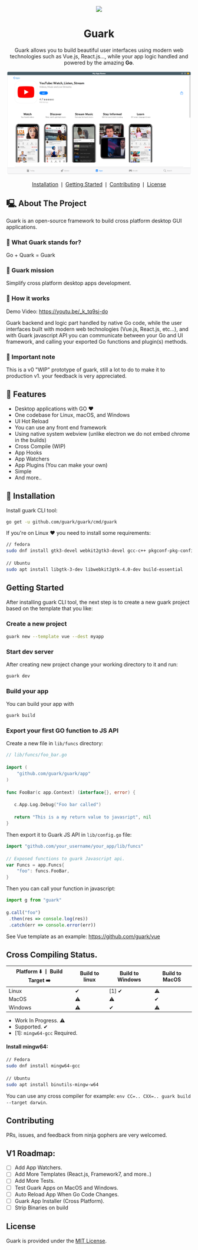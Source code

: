 <div align="center">
    <a href="https://github.com/guark/guark">
        <img src="https://raw.githubusercontent.com/MariaLetta/free-gophers-pack/master/characters/svg/51.svg" width="200">
    </a>
    <h1>Guark</h1>
    <p>Guark allows you to build beautiful user interfaces using modern web technologies such as Vue.js, React.js..., while your app logic handled and powered by the amazing <b>Go</b>.</p>
</div>

![Guark Framework7 Demo App](https://github.com/guark/guark/raw/master/demo.png)

<p align="center">
    <a href="#installation">Installation</a> ❘
    <a href="#getting-started">Getting Started</a> ❘
    <a href="#contributing">Contributing</a> ❘
    <a href="#license">License</a>
</p>


## 🖳  About The Project

Guark is an open-source framework to build cross platform desktop GUI applications.

### 📢 What Guark stands for?

Go + Quark = Guark

### 🔮 Guark mission

Simplify cross platform desktop apps development.

### 🎸 How it works

Demo Video: https://youtu.be/_k_tq9sj-do

Guark backend and logic part handled by native Go code, while the user interfaces built with modern web technologies (Vue.js, React.js, etc...), and with Guark javascript API you can communicate between your Go and UI framework, and calling your exported Go functions and plugin(s) methods.

### 🙏 Important note

This is a v0 "WIP" prototype of guark, still a lot to do to make it to production v1. your feedback is very appreciated.

## 💌  Features

- Desktop applications with GO ♥
- One codebase for Linux, macOS, and Windows
- UI Hot Reload
- You can use any front end framework
- Using native system webview (unlike electron we do not embed chrome in the builds)
- Cross Compile (WIP)
- App Hooks
- App Watchers
- App Plugins (You can make your own)
- Simple
- And more..


## 📜  Installation

Install guark CLI tool:
```bash
go get -u github.com/guark/guark/cmd/guark
```

If you're on Linux ❤ you need to install some requirements:

```bash
// fedora
sudo dnf install gtk3-devel webkit2gtk3-devel gcc-c++ pkgconf-pkg-config

// Ubuntu
sudo apt install libgtk-3-dev libwebkit2gtk-4.0-dev build-essential
```

## Getting Started

After installing guark CLI tool, the next step is to create a new guark project based on the template that you like:

### Create a new project

```bash
guark new --template vue --dest myapp
```

### Start dev server

After creating new project change your working directory to it and run:
```bash
guark dev
```

### Build your app

You can build your app with
```bash
guark build
```

### Export your first GO function to JS API

Create a new file in `lib/funcs` directory:
```go
// lib/funcs/foo_bar.go

import (
	"github.com/guark/guark/app"
)

func FooBar(c app.Context) (interface{}, error) {

   c.App.Log.Debug("Foo bar called")

   return "This is a my return value to javasript", nil
}
```

Then export it to Guark JS API in `lib/config.go` file:

```go
import "github.com/your_username/your_app/lib/funcs"

// Exposed functions to guark Javascript api.
var Funcs = app.Funcs{
	"foo": funcs.FooBar,
}

```

Then you can call your function in javascript:

```js
import g from "guark"

g.call("foo")
 .then(res => console.log(res))
 .catch(err => console.error(err))
```

See Vue template as an example: https://github.com/guark/vue


## Cross Compiling Status.

|   Platform  ⬇️  ⼁ Build Target ➡️ |  Build to linux | Build to Windows  | Build to MacOS  |
|---|---|---|---|
| Linux    |  ✔  | [1] ✔ |  ⚠  |
| MacOS    |  ⚠  |   ⚠   |  ✔  |
| Windows  |  ⚠  |   ✔   |  ⚠  |

- Work In Progress. ⚠
- Supported. ✔
- [1]: `mingw64-gcc` Required.


#### Install mingw64:
```bash
// Fedora
sudo dnf install mingw64-gcc

// Ubuntu
sudo apt install binutils-mingw-w64
```

You can use any cross compiler for example: `env CC=.. CXX=.. guark build --target darwin`.

## Contributing

PRs, issues, and feedback from ninja gophers are very welcomed.

## V1 Roadmap:

- [ ] Add App Watchers.
- [ ] Add More Templates (React.js, Framework7, and more..)
- [ ] Add More Tests.
- [ ] Test Guark Apps on MacOS and Windows.
- [ ] Auto Reload App When Go Code Changes.
- [ ] Guark App Installer (Cross Platform).
- [ ] Strip Binaries on build

## License

Guark is provided under the [MIT License](https://github.com/guark/guark/blob/master/LICENSE).

